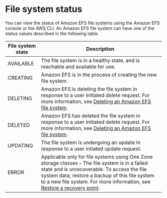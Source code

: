 # File system status<a name="file-system-state"></a>

You can view the status of Amazon EFS file systems using the Amazon EFS console or the AWS CLI\. An Amazon EFS file system can have one of the status values described in the following table\.


| File system state  | Description | 
| --- | --- | 
| AVAILABLE | The file system is in a healthy state, and is reachable and available for use\. | 
| CREATING | Amazon EFS is in the process of creating the new file system\. | 
| DELETING | Amazon EFS is deleting the file system in response to a user initiated delete request\. For more information, see [Deleting an Amazon EFS file system](delete-efs-fs.md)\. | 
| DELETED | Amazon EFS has deleted the file system in response to a user initiated delete request\. For more information, see [Deleting an Amazon EFS file system](delete-efs-fs.md)\. | 
| UPDATING | The file system is undergoing an update in response to a user intiated update request\. | 
| ERROR | Applicable only for file systems using One Zone storage classes – The file system is in a failed state and is unrecoverable\. To access the file system data, restore a backup of this file system to a new file system\. For more information, see [Restore a recovery point](awsbackup.md#restoring-backup-efs)\. | 